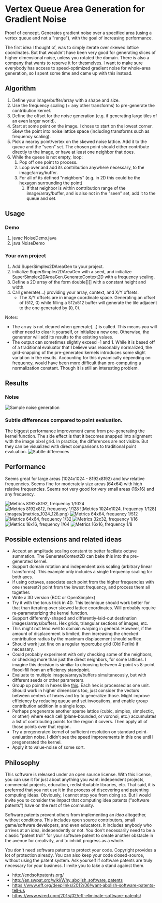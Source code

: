 # Vertex Queue Area Generation for Gradient Noise
Proof of concept. Generates gradient noise over a specified area (using a vertex queue and not a "range"), with the goal of increasing performance.

The first idea I thought of, was to simply iterate over skewed lattice coordinates. But that wouldn't have been very good for generating slices of higher dimensional noise, unless you rotated the domain. There is also a company that wants to reserve it for thesmelves. I want to make sure everybody has access to speed-optimized gradient noise for whole-area generation, so I spent some time and came up with this instead.

## Algorithm
1. Define your image/buffer/array with a shape and size.
2. Use the frequency scaling (+ any other transforms) to pre-generate the contribution kernel.
3. Define the offset for the noise generation (e.g. if generating large tiles of an even larger world).
4. Start at some point on the image. I chose to start on the lowest corner. Skew the point into noise lattice space (including transforms such as frequency scaling).
5. Pick a nearby point/vertex on the skewed noise lattice. Add it to the queue and the "seen" set. The chosen point should either contribute directly to the image, or have at least one neighbor that does.
6. While the queue is not empty, loop:
	1. Pop off one point to process.
	2. Loop over and add its contribution anywhere necessary, to the image/array/buffer.
	3. For all of its defined "neighbors" (e.g. in 2D this could be the hexagon surrounding the point)
		1. If that neighbor is within contribution range of the image/array/buffer, and is also not in the "seen" set, add it to the queue and set.

## Usage

### Demo
1. javac NoiseDemo.java
2. java NoiseDemo

### Your own project
1. Add SuperSimplex2DAreaGen to your project.
2. Initialize SuperSimplex2DAreaGen with a seed, and initialize SuperSimplex2DAreaGen.GenerateContext2D with a frequency scaling.
3. Define a 2D array of the form double[][] with a constant height and width.
4. Call generate(...) providing your array, context, and X/Y offsets.
	* The X/Y offsets are in image coordinate space. Generating an offset of (512, 0) while filling a 512x512 buffer will generate the tile adjacent to the one generated by (0, 0).

Notes:
* The array is not cleared when generate(...) is called. This means you will either need to clear it yourself, or initialize a new one. Otherwise, the generator will add its results to the existing values.
* The output can sometimes slightly exceed -1 and 1. While it is based off of a traditional evaluator that I believe was reasonably normalized, the grid-snapping of the pre-generated kernels introduces some slight variation in the results. Accounting for this dynamically depending on frequency, would have been more difficult than pre-computing a normalization constant. Though it is still an interesting problem.

## Results

### Noise
![Sample noise generation](images/noise.png?raw=true)

### Subtle differences compared to point evaluation.
The biggest performance improvement came from pre-generating the kernel function. The side effect is that it becomes snapped into alignment with the image pixel grid. In practice, the differences are not visible. But they can be visualized with direct comparisons to traditional point evaluation.
![Subtle differences](images/noise_diff.png?raw=true)

## Performance
Seems great for large areas (1024x1024 - 8192x8192) and low relative frequencies. Seems fine for moderately size areas (64x64) with high relative frequencies. Seems not very good for very small areas (16x16) and any frequency.

![Metrics 8192x8192, frequency 1/1024](images/metrics_8192_1024.png)
![Metrics 8192x812, frequency 1/128](images/metrics_8192_128.png)
![Metrics 1024x1024, frequency 1/128](images/(metrics_1024_128.png)
![Metrics 64x64, frequency 1/512](images/metrics_64_512.png)
![Metrics 64x64, frequency 1/32](images/metrics_64_32.png)
![Metrics 32x32, frequency 1/16](images/metrics_32_16.png)
![Metrics 16x16, frequency 1/64](images/metrics_16_64.png)
![Metrics 16x16, frequency 1/8](images/metrics_16_8.png)

## Possible extensions and related ideas
* Accept an amplitude scaling constant to better faciliate octave summation. The GenerateContext2D can bake this into the pre-generated kernel.
* Support domain rotation and independent axis scaling (arbitrary linear transforms). This example only includes a single frequency scaling for both axes.
* If using octaves, associate each point from the higher frequencies with one (nearest?) point from the lowest frequency, and process them all together.
* Write a 3D version (BCC or OpenSimplex)
* Try it with the torus trick in 4D. This technique should work better for that than iterating over skewed lattice coordinates. Will probably require re-parameterizing the kernel function.
* Support differently-shaped and differently-laid-out destination images/arrays/buffers. Hex grids, triangular sections of images, etc.
* This might not lend well to domain warping in general. However, if the amount of displacement is limited, then increasing the checked contribution radius by the maximum displacement should suffice.
* Should work just fine on a regular hypercube grid (Old Perlin) if necessary.
* Could probably experiment with only checking some of the neighbors, or checking more than just the direct neighbors, for some lattices. I imagine this decision is similiar to choosing between 4-point vs 8-point flood-fill from an efficiency standpoint.
* Evaluate to multiple images/arrays/buffers simultaneously, but with different seeds or other parameters.
* Group up points in hexes like [this](images/proposed_hex_groups.png?raw=true). Each hex is processed as one unit. Should work in higher dimensions too, just consider the vectors between centers of hexes and try to generalize those. Might improve efficiency by reducing queue and set invocations, and enable group contribution addition in a single loop.
* Perhaps pregenerate another sparse lattice (cubic, simplex, simplectic, or other) where each cell (plane-bounded, or voronoi, etc.) accumulates a list of contributing points for the region it covers. Then apply all of those points over that region.
* Try a pregenerated kernel of sufficient resolution on standard point-evaluation noise. I didn't see the speed improvements in this one until I pregenerated the kernel.
* Apply it to value-noise of some sort.

## Philosophy
This software is released under an open source license. With this license, you can use it for just about anything you want: independent projects, commercial projects, education, redistributable libraries, etc. That said, it is preferred that you not use it in the process of discovering and patenting computing ideas. Obviously, I cannot stop you from doing so. But I would invite you to consider the impact that computing idea patents ("software patents") have on the rest of the community.

Software patents prevent others from implementing an *idea* altogether, without conditions. This includes open source contributors, small game/software developers, and even educators. It includes anybody who arrives at an idea, independently or not. You don't necessarily need to be a classic "patent troll" for your software patent to create another obstacle in the avenue for creativity, and to inhibit progress as a whole.

You don't need software patents to protect your code. Copyright provides a lot of protection already. You can also keep your code closed-source, without using the patent system. Ask yourself if software patents are truly necessary for your business. I invite you to take a stand against them.

* http://endsoftpatents.org/
* http://en.swpat.org/wiki/Why_abolish_software_patents
* https://www.eff.org/deeplinks/2012/06/want-abolish-software-patents-tell-us
* https://www.wired.com/2015/02/eff-eliminate-software-patents/

